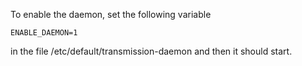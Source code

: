 To enable the daemon, set the following variable

`ENABLE_DAEMON=1`

in the file /etc/default/transmission-daemon and then it should start.